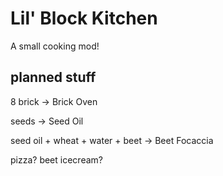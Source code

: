 # Lil' Block Kitchen

A small cooking mod!

## planned stuff

8 brick -> Brick Oven

seeds -> Seed Oil

seed oil + wheat + water + beet -> Beet Focaccia

pizza? beet icecream?
